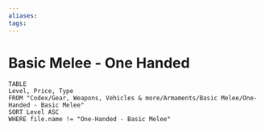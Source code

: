 ```yaml
---
aliases: 
tags: 
---
```


# Basic Melee - One Handed

``` dataview
TABLE
Level, Price, Type
FROM "Codex/Gear, Weapons, Vehicles & more/Armaments/Basic Melee/One-Handed - Basic Melee"
SORT Level ASC
WHERE file.name != "One-Handed - Basic Melee"
```